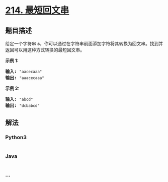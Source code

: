 # [214. 最短回文串](https://leetcode-cn.com/problems/shortest-palindrome)

## 题目描述
<!-- 这里写题目描述 -->
<p>给定一个字符串 <em><strong>s</strong></em>，你可以通过在字符串前面添加字符将其转换为回文串。找到并返回可以用这种方式转换的最短回文串。</p>

<p><strong>示例&nbsp;1:</strong></p>

<pre><strong>输入: </strong><code>&quot;aacecaaa&quot;</code>
<strong>输出:</strong> <code>&quot;aaacecaaa&quot;</code>
</pre>

<p><strong>示例 2:</strong></p>

<pre><strong>输入: </strong><code>&quot;abcd&quot;</code>
<strong>输出:</strong> <code>&quot;dcbabcd&quot;</code></pre>



## 解法
<!-- 这里可写通用的实现逻辑 -->


### Python3
<!-- 这里可写当前语言的特殊实现逻辑 -->

```python

```

### Java
<!-- 这里可写当前语言的特殊实现逻辑 -->

```java

```

### ...
```

```
